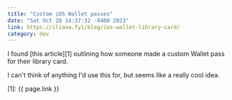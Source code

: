 ```yaml
---
title: "Custom iOS Wallet passes"
date: "Sat Oct 28 14:37:32 -0400 2023"
link: https://iliana.fyi/blog/ios-wallet-library-card/
category: dev
---
```


I found [this article][1] outlining how someone made a custom Wallet pass for
their library card.

I can't think of anything I'd use this for, but seems like a really cool idea.

[1]: {{ page.link }}
